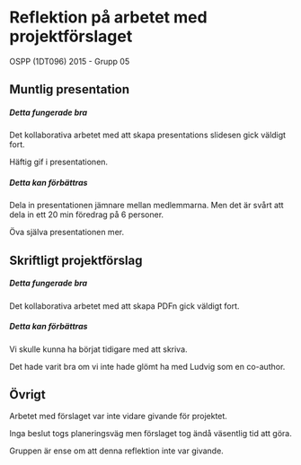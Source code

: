 # Reflektion på arbetet med projektförslaget

OSPP (1DT096) 2015 - Grupp 05

## Muntlig presentation 

##### Detta fungerade bra

Det kollaborativa arbetet med att skapa presentations slidesen gick väldigt fort. 

Häftig gif i presentationen.

##### Detta kan förbättras

Dela in presentationen jämnare mellan medlemmarna. Men det är svårt att dela in ett 20 min föredrag på 6 personer.  

Öva själva presentationen mer.

## Skriftligt projektförslag

##### Detta fungerade bra

Det kollaborativa arbetet med att skapa PDFn gick väldigt fort. 


##### Detta kan förbättras

Vi skulle kunna ha börjat tidigare med att skriva.

Det hade varit bra om vi inte hade glömt ha med Ludvig som en co-author.

## Övrigt

Arbetet med förslaget var inte vidare givande för projektet. 

Inga beslut togs planeringsväg men förslaget tog ändå väsentlig tid att göra. 

Gruppen är ense om att denna reflektion inte var givande. 

